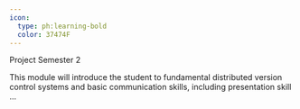 ```yaml
---
icon:
  type: ph:learning-bold
  color: 37474F
---
```

Project Semester 2

This module will introduce the student to fundamental distributed version control systems and basic communication skills, including presentation skill ... 
